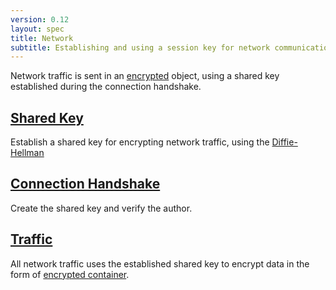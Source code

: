 ```yaml
---
version: 0.12
layout: spec
title: Network
subtitle: Establishing and using a session key for network communications.
---
```


Network traffic is sent in an [encrypted](../core/encrypted) object,
using a shared key established during the connection handshake.

## [Shared Key](./shared_key)

Establish a shared key for encrypting network traffic, using
the [Diffie-Hellman][dh]

## [Connection Handshake](./handshake)

Create the shared key and verify the author.

## [Traffic](./traffic)

All network traffic uses the established shared key to
encrypt data in the form of [encrypted container](../core/encrypted).


[dh]: https://en.wikipedia.org/wiki/Diffie%E2%80%93Hellman_key_exchange

